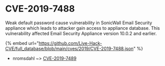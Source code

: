 # CVE-2019-7488

Weak default password cause vulnerability in SonicWall Email Security appliance which leads to attacker gain access to appliance database. This vulnerability affected Email Security Appliance version 10.0.2 and earlier.

{% embed url="https://github.com/Live-Hack-CVE/full_database/blob/main/cves/2019/CVE-2019-7488.json" %}


* nromsdahl ~> [CVE-2019-7489](https://zeste.alice-snow.ru/2019/database/cve-2019-7488/cve-2019-7489-nromsdahl)